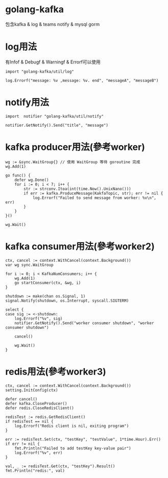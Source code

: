 # golang-kafka

包含kafka & log & teams notify & mysql gorm

# log用法

有Infof & Debugf & Warningf & Errorf可以使用

	import "golang-kafka/util/log"
    
    log.Errorf("message: %v ,message: %v. end", "messageA", "messageB")

# notify用法

    import 	notifier "golang-kafka/util/notify"

    notifier.GetNotify().Send("title", "message")

# kafka producer用法(參考worker)

    wg := &sync.WaitGroup{} // 使用 WaitGroup 等待 goroutine 完成
	wg.Add(1)

	go func() {
		defer wg.Done()
		for i := 0; i < 7; i++ {
			str := strconv.Itoa(int(time.Now().UnixNano()))
			if err := kafka.ProduceMessage(KakfaTopic, str); err != nil {
				log.Errorf("Failed to send message from worker: %v\n", err)
			}
		}
	}()

	wg.Wait()


# kafka consumer用法(參考worker2)

    ctx, cancel := context.WithCancel(context.Background())
	var wg sync.WaitGroup

	for i := 0; i < KafkaNumConsumers; i++ {
		wg.Add(1)
		go startConsumer(ctx, &wg, i)
	}

	shutdown := make(chan os.Signal, 1)
	signal.Notify(shutdown, os.Interrupt, syscall.SIGTERM)

	select {
	case sig := <-shutdown:
		log.Errorf("%v", sig)
		notifier.GetNotify().Send("worker consumer shutdown", "worker consumer shutdown")

		cancel()

		wg.Wait()
	}


# redis用法(參考worker3)

    ctx, cancel := context.WithCancel(context.Background())
	setting.InitConfig(ctx)

	defer cancel()
	defer kafka.CloseProducer()
	defer redis.CloseRedisClient()

	redisTest := redis.GetRedisClient()
	if redisTest == nil {
		log.Errorf("Redis client is nil, exiting program")
	}

	err := redisTest.Set(ctx, "testKey", "testValue", 1*time.Hour).Err()
	if err != nil {
		fmt.Println("Failed to add testKey key-value pair")
		log.Errorf("%v", err)
	}

	val, _ := redisTest.Get(ctx, "testKey").Result()
	fmt.Println("redis:", val)